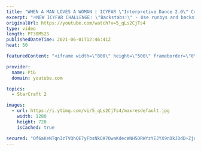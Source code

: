 ```yaml
---
title: "WHEN A MAN LOVES A WOMAN | ICYFAR \"Interpretive Dance 2.0\" Compilation"
excerpt: "🔥NEW ICYFAR CHALLENGE: \"Backstabs!\" - Use runbys and backstab maneuvres to pick your opponent apart. Send submissions to eonblu95@gmail.com as attachment AND only ICYFAR as the subject. Max 1 replay per person. Latest submission is on the 15th May  0:00 Game 1 15:30 Game 2 20:43 Game 3  In this week’s"
originalUrl: https://youtube.com/watch?v=5_qLs2CjTs4
type: video
length: PT30M52S
publishedDateTime: 2021-06-01T12:46:41Z
heat: 50

featuredContent: "<iframe width=\"800\" height=\"500\" frameborder=\"0\" src=\"https://www.youtube.com/embed/5_qLs2CjTs4\" allow=\"accelerometer; autoplay; encrypted-media; gyroscope; picture-in-picture\" allowfullscreen></iframe>"

provider:
  name: PiG
  domain: youtube.com

topics:
  - StarCraft 2

images:
  - url: https://i.ytimg.com/vi/5_qLs2CjTs4/maxresdefault.jpg
    width: 1280
    height: 720
    isCached: true

secured: "Of6aKeNTqnIzTVQhQE7yFbsNkQA7OwaKdecWNH5ORWYzYEJYX9nDkJDdD+ZjoSPe3ZWHlQ2bLPeximCOt5ZavUgMbIEWssY4vP+u113qgxk1NSIxj6cg7pd5DvSnAMG1pYL0ybNVxE/RrV4iFTSWlk+8U/4t9FJh9UGmXHf7Ln2k33X7FeowYxt1UIR/INQio7yMorQYBH1djBMc0VoSAATEPPieqqHIiRWE0eAhfDxlwQi8gPAiYA7ytkwXxg+/HK8ip5UrG+wOju6dGbgaFFGXsmMN+5JqipGLcsXAKmmmJRb7BQcIZW9nlzkIobVhLdK9Wdch9O82zB62abG6dh/yF93pK4b/ZCDsHRBcSgCgoRf8E9POqGYgUD7FcOUK1IISOd/04fkHI41f2KgHYcR4rGM8nu7j8h5nXOqk6jU=;3aNCv7WE5lSMVNgaVjYQMw=="
---
```


